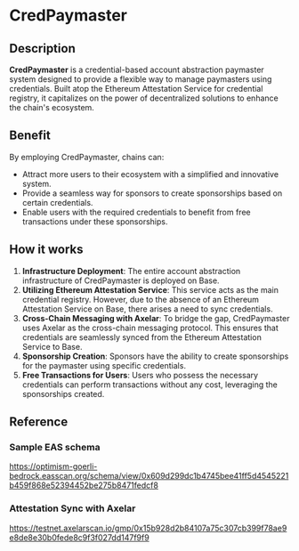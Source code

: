 # CredPaymaster

## Description

**CredPaymaster** is a credential-based account abstraction paymaster system designed to provide a flexible way to manage paymasters using credentials. Built atop the Ethereum Attestation Service for credential registry, it capitalizes on the power of decentralized solutions to enhance the chain's ecosystem.

## Benefit

By employing CredPaymaster, chains can:

- Attract more users to their ecosystem with a simplified and innovative system.
- Provide a seamless way for sponsors to create sponsorships based on certain credentials.
- Enable users with the required credentials to benefit from free transactions under these sponsorships.

## How it works

1. **Infrastructure Deployment**: The entire account abstraction infrastructure of CredPaymaster is deployed on Base.
2. **Utilizing Ethereum Attestation Service**: This service acts as the main credential registry. However, due to the absence of an Ethereum Attestation Service on Base, there arises a need to sync credentials.
3. **Cross-Chain Messaging with Axelar**: To bridge the gap, CredPaymaster uses Axelar as the cross-chain messaging protocol. This ensures that credentials are seamlessly synced from the Ethereum Attestation Service to Base.
4. **Sponsorship Creation**: Sponsors have the ability to create sponsorships for the paymaster using specific credentials.
5. **Free Transactions for Users**: Users who possess the necessary credentials can perform transactions without any cost, leveraging the sponsorships created.

## Reference

### Sample EAS schema

https://optimism-goerli-bedrock.easscan.org/schema/view/0x609d299dc1b4745bee41ff5d4545221b459f868e52394452be275b8471fedcf8

### Attestation Sync with Axelar

https://testnet.axelarscan.io/gmp/0x15b928d2b84107a75c307cb399f78ae9e8de8e30b0fede8c9f3f027dd147f9f9
